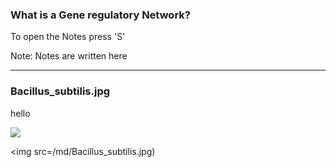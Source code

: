 ### What is a Gene regulatory Network?

To open the Notes press 'S'

Note:
Notes are written here

---

### Bacillus_subtilis.jpg

hello

![](/md/Bacillus_subtilis.jpg)

<img src=/md/Bacillus_subtilis.jpg)
